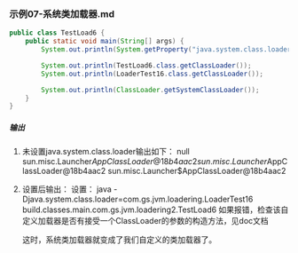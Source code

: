 ### 示例07-系统类加载器.md
```java
public class TestLoad6 {
    public static void main(String[] args) {
        System.out.println(System.getProperty("java.system.class.loader"));

        System.out.println(TestLoad6.class.getClassLoader());
        System.out.println(LoaderTest16.class.getClassLoader());

        System.out.println(ClassLoader.getSystemClassLoader());
    }
}
```
##### 输出
1. 未设置java.system.class.loader输出如下：
    null
    sun.misc.Launcher$AppClassLoader@18b4aac2
    sun.misc.Launcher$AppClassLoader@18b4aac2
    sun.misc.Launcher$AppClassLoader@18b4aac2

2. 设置后输出：
    设置：
     java -Djava.system.class.loader=com.gs.jvm.loadering.LoaderTest16 build.classes.main.com.gs.jvm.loadering2.TestLoad6
     如果报错，检查该自定义加载器是否有接受一个ClassLoader的参数的构造方法，见doc文档

     这时，系统类加载器就变成了我们自定义的类加载器了。
